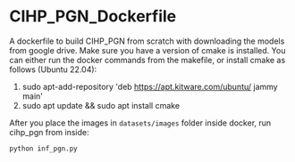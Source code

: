 # CIHP_PGN_Dockerfile
A dockerfile to build CIHP_PGN from scratch with downloading the models from google drive.
Make sure you have a version of cmake is installed. You can either run the docker commands from the makefile, or install cmake as follows (Ubuntu 22.04):
 1.  sudo apt-add-repository 'deb https://apt.kitware.com/ubuntu/ jammy main'
 2.  sudo apt update &&  sudo apt install cmake
 
After you place the images in `datasets/images` folder inside docker, run cihp_pgn from inside:

    python inf_pgn.py

